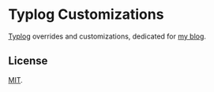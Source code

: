 
# Typlog Customizations

[Typlog](https://typlog.com/) overrides and customizations, dedicated for [my blog](https://ethanwong.page/).

## License

[MIT](./LICENSE).
